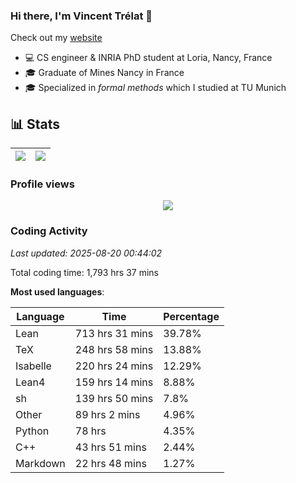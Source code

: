 ### Hi there, I'm Vincent Trélat 👋

Check out my [website](https://vtrelat.github.io)

-   💻 CS engineer & INRIA PhD student at Loria, Nancy, France
-   🎓 Graduate of Mines Nancy in France
-   🎓 Specialized in _formal methods_ which I studied at TU Munich

## 📊 **Stats**

| <img align="center" src="https://readme-stats.clckblog.space/api?username=VTrelat&show_icons=true&include_all_commits=true&theme=tokyonight&hide_border=true" /> | <img align="center" src="https://readme-stats.clckblog.space/api/top-langs/?username=VTrelat&layout=compact&theme=tokyonight&hide_border=true" /> |
| ---------------------------------------------------------------------------------------------------------------------------------------------------------------- | ------------------------------------------------------------------------------------------------------------------------------------------------- |

### Profile views

<p align="center">
 <img src="https://profile-counter.glitch.me/VTrelat/count.svg" />
</p>

<!--automations-->
### Coding Activity
_Last updated: 2025-08-20 00:44:02_

Total coding time: 1,793 hrs 37 mins

**Most used languages**:

| Language | Time | Percentage |
| ------------- | ------------- | ------------- |
| Lean | 713 hrs 31 mins | 39.78% |
| TeX | 248 hrs 58 mins | 13.88% |
| Isabelle | 220 hrs 24 mins | 12.29% |
| Lean4 | 159 hrs 14 mins | 8.88% |
| sh | 139 hrs 50 mins | 7.8% |
| Other | 89 hrs 2 mins | 4.96% |
| Python | 78 hrs | 4.35% |
| C++ | 43 hrs 51 mins | 2.44% |
| Markdown | 22 hrs 48 mins | 1.27% |

